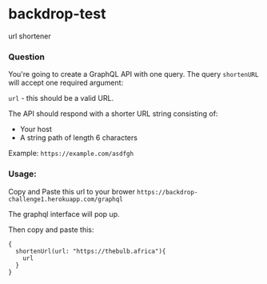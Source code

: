 # backdrop-test
url shortener

### Question


You're going to create a GraphQL API with one query. The query `shortenURL` will accept one required argument:

`url` - this should be a valid URL. 

The API should respond with a shorter URL string consisting of:

- Your host
- A string path of length 6 characters

Example: `https://example.com/asdfgh`


### Usage: 
Copy and Paste this url to your brower `https://backdrop-challenge1.herokuapp.com/graphql`

The graphql interface will pop up.

Then copy and paste this: 
```
{
  shortenUrl(url: "https://thebulb.africa"){
    url
  }
}


```
